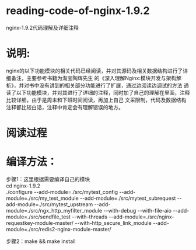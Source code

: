 # reading-code-of-nginx-1.9.2  
nginx-1.9.2代码理解及详细注释  
 
   
说明:  
===================================   
nginx的以下功能模块的相关代码已经阅读，并对其源码及相关数据结构进行了详细备注，主要参考书籍为淘宝陶辉先生
的《深入理解Nginx:模块开发与架构解析》，并对书中没有讲到的相关部分功能进行了扩展，通过边阅读边调试的方法
通读了以下功能模块，并对其进行了详细的注释，同时加了自己的理解在里面，注释比较详细，由于是周末和下班时间阅读，再加上自己
文采限制，代码及数据结构注释都比较白话，注释中肯定会有理解错误的地方。  
  
  
      
阅读过程  
===================================  

	 
     
编译方法：
===================================    
步骤1：这里根据需要编译自己的模块  
cd nginx-1.9.2  
./configure --add-module=./src/mytest_config --add-module=./src/my_test_module --add-module=./src/mytest_subrequest --add-module=./src/mytest_upstream --add-module=./src/ngx_http_myfilter_module --with-debug --with-file-aio --add-module=./src/sendfile_test --with-threads  --add-module=./src/nginx-requestkey-module-master/ --with-http_secure_link_module --add-module=./src/redis2-nginx-module-master/ 

 步骤2：make && make install  
